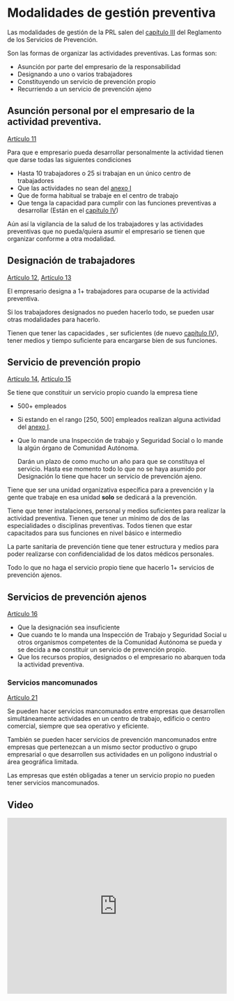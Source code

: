 # Modalidades de gestión preventiva

Las modalidades de gestión de la PRL salen del
[capítulo III](https://www.boe.es/buscar/act.php?id=BOE-A-1997-1853#ciii) del
Reglamento de los Servicios de Prevención.

Son las formas de organizar las actividades preventivas. Las formas son:

- Asunción por parte del empresario de la responsabilidad
- Designando a uno o varios trabajadores
- Constituyendo un servicio de prevención propio
- Recurriendo a un servicio de prevención ajeno

## Asunción personal por el empresario de la actividad preventiva.

[Artículo 11](https://www.boe.es/buscar/act.php?id=BOE-A-1997-1853#a11)

Para que e empresario pueda desarrollar personalmente la actividad tienen que
darse todas las siguientes condiciones

- Hasta 10 trabajadores o 25 si trabajan en un único centro de trabajadores
- Que las actividades no sean del
[anexo I](https://www.boe.es/buscar/act.php?id=BOE-A-1997-1853#ani)
- Que de forma habitual se trabaje en el centro de trabajo
- Que tenga la capacidad para cumplir con las funciones preventivas a
desarrollar (Están en el
[capítulo IV](https://www.boe.es/buscar/act.php?id=BOE-A-1997-1853#civ))

Aún así la vigilancia de la salud de los trabajadores y las actividades
preventivas que no pueda/quiera asumir el empresario se tienen que organizar
conforme a otra modalidad.

## Designación de trabajadores

[Artículo 12](https://www.boe.es/buscar/act.php?id=BOE-A-1997-1853#a12),
[Artículo 13](https://www.boe.es/buscar/act.php?id=BOE-A-1997-1853#a13)

El empresario designa a 1+ trabajadores para ocuparse de la actividad
preventiva.

Si los trabajadores designados no pueden hacerlo todo, se pueden usar otras
modalidades para hacerlo.

Tienen que tener las capacidades , ser suficientes (de nuevo
[capítulo IV](https://www.boe.es/buscar/act.php?id=BOE-A-1997-1853#civ)), tener
medios y tiempo suficiente para encargarse bien de sus funciones.

## Servicio de prevención propio

[Artículo 14](https://www.boe.es/buscar/act.php?id=BOE-A-1997-1853#a14),
[Artículo 15](https://www.boe.es/buscar/act.php?id=BOE-A-1997-1853#a15)

Se tiene que constituir un servicio propio cuando la empresa tiene

- 500+ empleados
- Si estando en el rango [250, 500] empleados realizan alguna actividad del
[anexo I](https://www.boe.es/buscar/act.php?id=BOE-A-1997-1853#ani).
- Que lo mande una Inspección de trabajo y Seguridad Social o lo mande la
algún órgano de Comunidad Autónoma.

    Darán un plazo de como mucho un año para que se constituya el servicio.
Hasta ese momento todo lo que no se haya asumido por Designación lo tiene que
hacer un servicio de prevención ajeno.

Tiene que ser una unidad organizativa específica para a prevención y la gente
que trabaje en esa unidad **solo** se dedicará a la prevención.

Tiene que tener instalaciones, personal y medios suficientes para realizar la
actividad preventiva. Tienen que tener un mínimo de dos de las especialidades o
disciplinas preventivas. Todos tienen que estar capacitados para sus
funciones en nivel básico e intermedio

La parte sanitaria de prevención tiene que tener estructura y medios para poder
realizarse con confidencialidad de los datos médicos personales.

Todo lo que no haga el servicio propio tiene que hacerlo 1+ servicios de
prevención ajenos.

## Servicios de prevención ajenos

[Artículo 16](https://www.boe.es/buscar/act.php?id=BOE-A-1997-1853#a16)

- Que la designación sea insuficiente
- Que cuando te lo manda una Inspección de Trabajo y Seguridad Social u otros
organismos competentes de la Comunidad Autónoma se pueda y se decida a **no**
constituir un servicio de prevención propio.
- Que los recursos propios, designados o el empresario no abarquen toda la
actividad preventiva.

### Servicios mancomunados
[Artículo 21](https://www.boe.es/buscar/act.php?id=BOE-A-1997-1853#a21)

Se pueden hacer servicios mancomunados entre empresas que desarrollen
simultáneamente actividades en un centro de trabajo, edificio o centro
comercial, siempre que sea operativo y eficiente.

También se pueden hacer servicios de prevención mancomunados entre empresas que
pertenezcan a un mismo sector productivo o grupo empresarial o que desarrollen
sus actividades en un polígono industrial o área geográfica limitada.

Las empresas que estén obligadas a tener un servicio propio no pueden tener
servicios mancomunados.

## Video
<iframe id="player" type="text/html"
  src="https://www.youtube.com/embed/zBP4IgeOHgs"
  frameborder="0"
  allow="accelerometer; clipboard-write; encrypted-media; gyroscope; picture-in-picture"
  allowfullscreen="true"
  style="
    width: 100%;
    aspect-ratio: 5/4;
    margin: auto;
    border: none"
></iframe>
